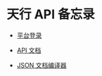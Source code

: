 #  天行 API 备忘录

- [平台登录](https://www.tianapi.com/console/)

- [API 文档](https://www.tianapi.com/apiview/143)

- [JSON 文档编译器](http://jsonviewer.stack.hu/)
